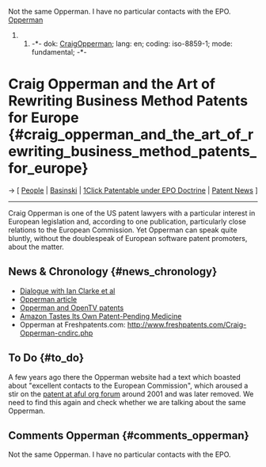 Not the same Opperman. I have no particular contacts with the EPO.
[Opperman](Craig "wikilink")

1.  1.  -\*- dok: [CraigOpperman](CraigOpperman "wikilink"); lang: en;
        coding: iso-8859-1; mode: fundamental; -\*-

# Craig Opperman and the Art of Rewriting Business Method Patents for Europe {#craig_opperman_and_the_art_of_rewriting_business_method_patents_for_europe}

-\> \[ [ People](SwpatremnaEn "wikilink") \| [
Basinski](ErwinBasinskiEn "wikilink") \| [ 1Click Patentable under EPO
Doctrine](EubsaTechEn "wikilink") \| [ Patent
News](SwpatcninoEn "wikilink") \]

------------------------------------------------------------------------

Craig Opperman is one of the US patent lawyers with a particular
interest in European legislation and, according to one publication,
particularly close relations to the European Commission. Yet Opperman
can speak quite bluntly, without the doublespeak of European software
patent promoters, about the matter.

## News & Chronology {#news_chronology}

-   [ Dialogue with Ian Clarke et al](Opperman0501En "wikilink")
-   [Opperman
    article](http://www.iam-magazine.com/articles/CRAIG%20OPPERMAN%20ISSUE%209.pdf "wikilink")
-   [Opperman and OpenTV
    patents](http://www.aful.org/wws/arc/patents/2000-10/msg00201.html "wikilink")
-   [Amazon Tastes Its Own Patent-Pending
    Medicine](http://www.forbes.com/2000/10/13/1013amazon_print.html "wikilink")
-   Opperman at Freshpatents.com:
    <http://www.freshpatents.com/Craig-Opperman-cndirc.php>

## To Do {#to_do}

A few years ago there the Opperman website had a text which boasted
about \"excellent contacts to the European Commission\", which aroused a
stir on the [patent at aful org
forum](http://www.aful.org/wws/arc/patents "wikilink") around 2001 and
was later removed. We need to find this again and check whether we are
talking about the same Opperman.

## Comments Opperman {#comments_opperman}

Not the same Opperman. I have no particular contacts with the EPO.
